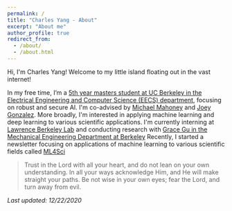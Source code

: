 ```yaml
---
permalink: /
title: "Charles Yang - About"
excerpt: "About me"
author_profile: true
redirect_from:
  - /about/
  - /about.html
---
```


Hi, I'm Charles Yang! Welcome to my little island floating out in the vast internet!

In my free time, I’m a [5th year masters student at UC Berkeley in the Electrical Engineering and Computer Science (EECS) department](https://eecs.berkeley.edu/academics/graduate/industry-programs/5yrms)</a>, focusing on robust and secure AI. I'm co-advised by [Michael Mahoney](https://www.stat.berkeley.edu/~mmahoney/) and [Joey Gonzalez](https://people.eecs.berkeley.edu/~jegonzal/). More broadly, I'm interested in applying machine learning and deep learning to various scientific applications. I'm currently interning at [Lawrence Berkeley Lab](https://www.lbl.gov/) and conducting research with [Grace Gu in the Mechanical Engineering Department at Berkeley](https://gu.berkeley.edu/)
Recently, I started a newsletter focusing on applications of machine learning to various scientific fields called [ML4Sci](https://ml4sci.substack.com/)

>    Trust in the Lord with all your heart, and do not lean on your own understanding. In all your ways acknowledge Him,
    and He will make straight your paths. Be not wise in your own eyes;
    fear the Lord, and turn away from evil.

*Last updated: 12/22/2020*

